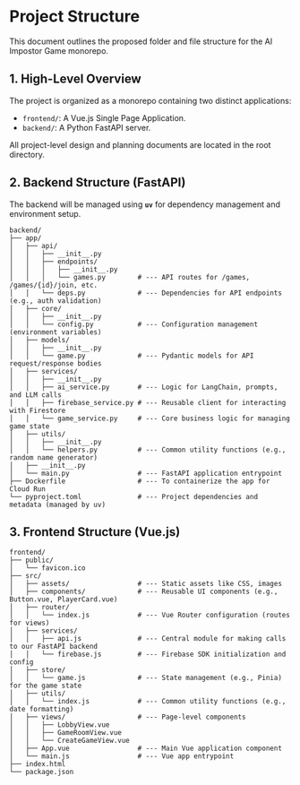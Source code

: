 # Project Structure

This document outlines the proposed folder and file structure for the AI Impostor Game monorepo.

## 1. High-Level Overview

The project is organized as a monorepo containing two distinct applications:
*   `frontend/`: A Vue.js Single Page Application.
*   `backend/`: A Python FastAPI server.

All project-level design and planning documents are located in the root directory.

## 2. Backend Structure (FastAPI)

The backend will be managed using **`uv`** for dependency management and environment setup.

```
backend/
├── app/
│   ├── api/
│   │   ├── __init__.py
│   │   ├── endpoints/
│   │   │   ├── __init__.py
│   │   │   └── games.py        # --- API routes for /games, /games/{id}/join, etc.
│   │   └── deps.py             # --- Dependencies for API endpoints (e.g., auth validation)
│   ├── core/
│   │   ├── __init__.py
│   │   └── config.py           # --- Configuration management (environment variables)
│   ├── models/
│   │   ├── __init__.py
│   │   └── game.py             # --- Pydantic models for API request/response bodies
│   ├── services/
│   │   ├── __init__.py
│   │   ├── ai_service.py       # --- Logic for LangChain, prompts, and LLM calls
│   │   ├── firebase_service.py # --- Reusable client for interacting with Firestore
│   │   └── game_service.py     # --- Core business logic for managing game state
│   ├── utils/
│   │   ├── __init__.py
│   │   └── helpers.py          # --- Common utility functions (e.g., random name generator)
│   ├── __init__.py
│   └── main.py                 # --- FastAPI application entrypoint
├── Dockerfile                  # --- To containerize the app for Cloud Run
└── pyproject.toml              # --- Project dependencies and metadata (managed by uv)
```

## 3. Frontend Structure (Vue.js)

```
frontend/
├── public/
│   └── favicon.ico
├── src/
│   ├── assets/                 # --- Static assets like CSS, images
│   ├── components/             # --- Reusable UI components (e.g., Button.vue, PlayerCard.vue)
│   ├── router/
│   │   └── index.js            # --- Vue Router configuration (routes for views)
│   ├── services/
│   │   ├── api.js              # --- Central module for making calls to our FastAPI backend
│   │   └── firebase.js         # --- Firebase SDK initialization and config
│   ├── store/
│   │   └── game.js             # --- State management (e.g., Pinia) for the game state
│   ├── utils/
│   │   └── index.js            # --- Common utility functions (e.g., date formatting)
│   ├── views/                  # --- Page-level components
│   │   ├── LobbyView.vue
│   │   ├── GameRoomView.vue
│   │   └── CreateGameView.vue
│   ├── App.vue                 # --- Main Vue application component
│   └── main.js                 # --- Vue app entrypoint
├── index.html
└── package.json
```
